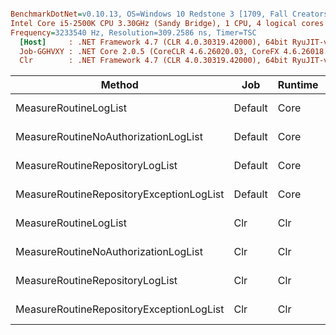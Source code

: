 ``` ini

BenchmarkDotNet=v0.10.13, OS=Windows 10 Redstone 3 [1709, Fall Creators Update] (10.0.16299.309)
Intel Core i5-2500K CPU 3.30GHz (Sandy Bridge), 1 CPU, 4 logical cores and 4 physical cores
Frequency=3233540 Hz, Resolution=309.2586 ns, Timer=TSC
  [Host]     : .NET Framework 4.7 (CLR 4.0.30319.42000), 64bit RyuJIT-v4.7.2633.0
  Job-GGHVXY : .NET Core 2.0.5 (CoreCLR 4.6.26020.03, CoreFX 4.6.26018.01), 64bit RyuJIT
  Clr        : .NET Framework 4.7 (CLR 4.0.30319.42000), 64bit RyuJIT-v4.7.2633.0


```
|                                   Method |     Job | Runtime |     Toolchain |        Mean |       Error |      StdDev |      Median |         Min |         Max | Rank |    Gen 0 | Allocated |
|----------------------------------------- |-------- |-------- |-------------- |------------:|------------:|------------:|------------:|------------:|------------:|-----:|---------:|----------:|
|                    MeasureRoutineLogList | Default |    Core | .NET Core 2.0 | 5,211.88 us | 134.5184 us | 377.2040 us | 5,214.65 us | 4,639.13 us | 6,376.98 us |    4 |  85.9375 | 287.59 KB |
|     MeasureRoutineNoAuthorizationLogList | Default |    Core | .NET Core 2.0 |    13.71 us |   0.2588 us |   0.2542 us |    13.70 us |    13.39 us |    14.36 us |    1 |   2.2583 |   6.94 KB |
|          MeasureRoutineRepositoryLogList | Default |    Core | .NET Core 2.0 | 5,749.37 us | 155.5720 us | 443.8556 us | 5,641.79 us | 5,166.67 us | 6,907.78 us |    5 | 101.5625 | 323.23 KB |
| MeasureRoutineRepositoryExceptionLogList | Default |    Core | .NET Core 2.0 | 8,243.15 us | 169.1563 us | 427.4796 us | 8,076.62 us | 7,730.21 us | 9,576.97 us |    7 | 140.6250 | 440.65 KB |
|                    MeasureRoutineLogList |     Clr |     Clr |       Default | 4,761.33 us |  93.3273 us | 111.0995 us | 4,738.47 us | 4,557.32 us | 5,003.88 us |    3 |  93.7500 | 288.88 KB |
|     MeasureRoutineNoAuthorizationLogList |     Clr |     Clr |       Default |    21.97 us |   0.1534 us |   0.1360 us |    21.94 us |    21.77 us |    22.27 us |    2 |   2.8687 |    8.9 KB |
|          MeasureRoutineRepositoryLogList |     Clr |     Clr |       Default | 5,267.90 us | 100.9269 us | 116.2276 us | 5,264.39 us | 4,997.40 us | 5,501.40 us |    4 |  93.7500 | 327.01 KB |
| MeasureRoutineRepositoryExceptionLogList |     Clr |     Clr |       Default | 6,202.20 us | 123.9406 us | 169.6513 us | 6,164.96 us | 5,947.54 us | 6,549.13 us |    6 | 125.0000 | 396.54 KB |
